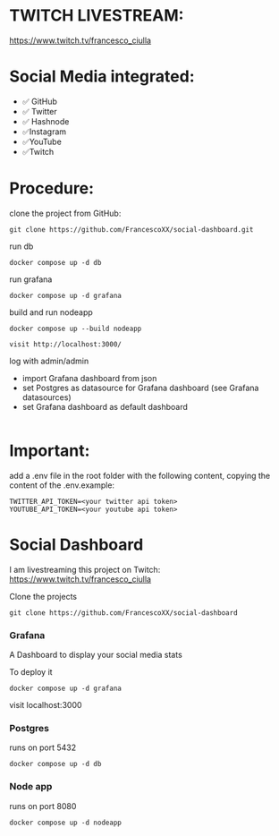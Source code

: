 # TWITCH LIVESTREAM:

https://www.twitch.tv/francesco_ciulla

# Social Media integrated:

- ✅ GitHub
- ✅ Twitter
- ✅ Hashnode
- ✅Instagram
- ✅YouTube
- ✅Twitch


# Procedure:
clone the project from GitHub:
```
git clone https://github.com/FrancescoXX/social-dashboard.git 
```

run db
```
docker compose up -d db
```

run grafana
```
docker compose up -d grafana
```

build and run nodeapp
```
docker compose up --build nodeapp
```

```
visit http://localhost:3000/
```

log with admin/admin

- import Grafana dashboard from json
- set Postgres as datasource for Grafana dashboard (see Grafana datasources)
- set Grafana dashboard as default dashboard
```

```

# Important:
add a .env file in the root folder with the following content, copying the content of the .env.example:
```
TWITTER_API_TOKEN=<your twitter api token>
YOUTUBE_API_TOKEN=<your youtube api token>
```

# Social Dashboard

I am livestreaming this project on Twitch: https://www.twitch.tv/francesco_ciulla

Clone the projects
```
git clone https://github.com/FrancescoXX/social-dashboard
```

### Grafana

A Dashboard to display your social media stats

To deploy it
```
docker compose up -d grafana
```

visit localhost:3000

### Postgres

runs on port 5432

```
docker compose up -d db
```

### Node app

runs on port 8080

```
docker compose up -d nodeapp
```
